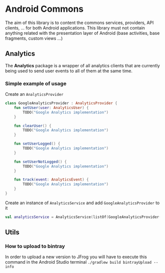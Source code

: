 # Android Commons

The aim of this library is to content the commons services, providers, API clients, ... for both Android applications. This library must not contain anything related with the presentation layer of Android (base activities, base fragments, custom views ...)

## Analytics

The <b>Analytics</b> package is a wrapper of all analytics clients that are currently being used to send user events to all of them at the same time. <br/>

### Simple example of usage

Create an `AnalyticsProvider`

```kotlin
class GoogleAnalyticsProvider : AnalyticsProvider {
    fun setUser(user: AnalyticsUser) {
    	TODO("Google Analytics implementation")
    }

    fun clearUser() {
    	TODO("Google Analytics implementation")
    }

    fun setUserLogged() {
    	TODO("Google Analytics implementation")
    }

    fun setUserNotLogged() {
    	TODO("Google Analytics implementation")
    }

    fun track(event: AnalyticsEvent) {
    	TODO("Google Analytics implementation")
    }
}
```

Create an instance of `AnalyticsService` and add `GoogleAnalyticsProvider` to it

```kotlin
val analyticsService = AnalyticsService(listOf(GoogleAnalyticsProvider()))
```


## Utils

### How to upload to bintray

In order to upload a new version to JFrog you will have to execute this command in the Android Studio terminal `./gradlew build bintrayUpload --info`